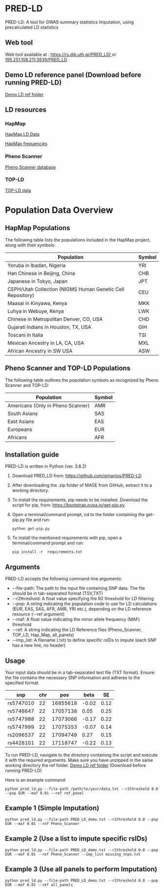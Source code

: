 # PRED-LD
PRED-LD: A tool for GWAS summary statistics Imputation, using precalculated LD statistics
 
## Web tool
Web tool available at : [https://rs.dib.uth.gr/PRED_LD/
](https://rs.dib.uth.gr/PRED_LD/) or [195.251.108.211:3839/PRED_LD](http://195.251.108.211:3839/PRED_LD/)

## Demo LD reference panel (Download before running PRED-LD)
[Demo LD ref folder](https://drive.google.com/file/d/1mCpiDJZiO9XdBe-6Y0fbXGraF62QqFn5/view?usp=drive_link)


## LD resources 
### HapMap
[HapMap LD Data](https://ftp.ncbi.nlm.nih.gov/hapmap/ld_data/latest/)

[HapMap frequencies](https://ftp.ncbi.nlm.nih.gov/hapmap/frequencies/latest_phaseIII_ncbi_b36/fwd_strand/non-redundant/)

### Pheno Scanner 
[Pheno Scanner database](http://www.phenoscanner.medschl.cam.ac.uk/)

### TOP-LD
[TOP-LD data](http://topld.genetics.unc.edu/downloads/downloads/)


# Population Data Overview
 
## HapMap Populations

The following table lists the populations included in the HapMap project, along with their symbols:
 
| Population | Symbol |
|------------|--------|
| Yoruba in Ibadan, Nigeria | YRI |
| Han Chinese in Beijing, China | CHB |
| Japanese in Tokyo, Japan | JPT |
| CEPH/Utah Collection (NIGMS Human Genetic Cell Repository) | CEU |
| Maasai in Kinyawa, Kenya | MKK |
| Luhya in Webuye, Kenya | LWK |
| Chinese in Metropolitan Denver, CO, USA | CHD |
| Gujarati Indians in Houston, TX, USA | GIH |
| Toscani in Italia | TSI |
| Mexican Ancestry in LA, CA, USA | MXL |
| African Ancestry in SW USA | ASW |
 
 
## Pheno Scanner and TOP-LD Populations

The following table outlines the population symbols as recognized by Pheno Scanner and TOP-LD:
 
| Population | Symbol |
|------------|--------|
| Americans (Only in Pheno Scanner) | AMR |
| South Asians | SAS |
| East Asians | EAS |
| Europeans | EUR |
| Africans | AFR |

 
## Installation guide
PRED-LD is written in Python (ver. 3.8.2)

1)	Download PRED_LD from: https://github.com/gmanios/PRED-LD

2)	After downloading the .zip folder of MAGE from GitHub, extract it to a working directory. 

3)	Το install the requirements, pip needs to be installed. Download the script for pip, from: https://bootstrap.pypa.io/get-pip.py.

4)	Open a terminal/command prompt, cd to the folder containing the get-pip.py file and run:
    ```
    python get-pip.py
    ```

5)	To install the mentioned requirements with pip, open a terminal/command prompt and run:
    ```
    pip install -r  requirements.txt
    ```
    
## Arguments
PRED-LD accepts the following command-line arguments:

- --file-path: The path to the input file containing SNP data. The file should be in tab-separated format (TSV,TXT) 
- --r2threshold: A float value specifying the R2 threshold for LD filtering 
- --pop: A string indicating the population code to use for LD calculations (EUR, EAS, SAS, AFR, AMR, YRI etc.), depending on the LD reference resource (--ref argument)
- --maf: A float value indicating the minor allele frequency (MAF) threshold
- --ref: A string indicating the LD Reference files (Pheno_Scanner, TOP_LD, Hap_Map, all_panels)
- --imp_list: A filename (.txt) to define specific rsIDs to impute (each SNP has a new line, no header)

## Usage

Your input data should be in a tab-separated text file (TXT format). Ensure the file contains the necessary SNP information and adheres to the specified format.


| snp       | chr  | pos       | beta | SE  |
|-----------|------|-----------|------|-----|
| rs5747010 | 22 | 16855618| -0.02| 0.12|
| rs5746647 | 22 | 17057138| 0.05 | 0.25|
| rs5747988 | 22| 17073066| -0.17| 0.22|
| rs5747999 | 22| 17075353| -0.07| 0.14|
| rs2096537 | 22| 17094749| 0.27 | 0.15|
| rs4428101 | 22| 17118747| -0.22| 0.13|


To run PRED-LD, navigate to the directory containing the script and execute it with the required arguments. Make sure you have unzipped in the same working directory the ref folder. [Demo LD ref folder](https://drive.google.com/file/d/1mCpiDJZiO9XdBe-6Y0fbXGraF62QqFn5/view?usp=drive_link) (Download before running PRED-LD)


Here is an example command:
```` 
python pred_ld.py --file-path /path/to/your/data.txt --r2threshold 0.8 --pop EUR --maf 0.01 --ref ref_panel
````

## Example 1 (Simple Imputation)
```` 
python pred_ld.py --file-path PRED_LD_demo.txt --r2threshold 0.8 --pop EUR --maf 0.01 --ref Pheno_Scanner
````

## Example 2 (Use a list to impute specific rsIDs)
```` 
python pred_ld.py --file-path PRED_LD_demo.txt --r2threshold 0.8 --pop EUR --maf 0.01 --ref Pheno_Scanner --imp_list missing_snps.txt 
````

## Example 3 (Use all panels to perform Imputation)
```` 
python pred_ld.py --file-path PRED_LD_demo.txt --r2threshold 0.8 --pop EUR --maf 0.01 --ref all_panels 
````
